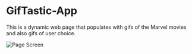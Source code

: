 # GifTastic-App

This is a dynamic web page that populates with gifs of the Marvel movies and also gifs of user choice. 

![Page Screen](assets/images/PageScreen1)
